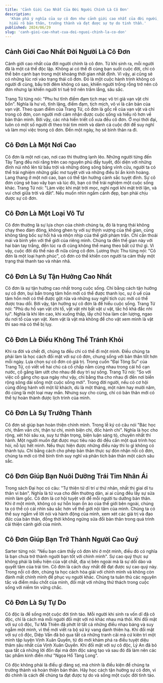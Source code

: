 ```yaml
---
title: 'Cảnh Giới Cao Nhất Của Đời Người Chính Là Cô Đơn'
description:
  'Khám phá ý nghĩa của sự cô đơn như cảnh giới cao nhất của đời người, giúp ta
  hiểu rõ bản thân, trưởng thành và đạt được sự tự do tinh thần.'
published: 2024/06/29
slug: 'canh-gioi-cao-nhat-cua-doi-nguoi-chinh-la-co-don'
---
```


## Cảnh Giới Cao Nhất Đời Người Là Cô Đơn

Cảnh giới cao nhất của đời người chính là cô đơn. Từ khi sinh ra, mỗi người đã
là một cá thể độc lập. Không ai có thể đi cùng bạn suốt cuộc đời, chỉ có thể bên
cạnh bạn trong một khoảng thời gian nhất định. Vì vậy, ai cũng sẽ có những lúc
rơi vào trạng thái cô đơn. Đó là một cuộc hành trình không có người đi cùng, bầu
trời đêm không có sao, khiến người trống rỗng trở nên cô đơn nhưng lại khiến
người trí tuệ trở nên trầm lắng, sâu sắc.

Trang Tử từng nói: "Phu hư tĩnh điềm đạm tịch mạc vô tri giả vạn vật chi bổn".
Nghĩa là hư vô, tĩnh lặng, điềm đạm, tịch mịch, vô vi là căn bản của vạn vật.
Theo quan điểm của Trang Tử, cô đơn là gốc rễ của vạn vật và chỉ trong cô đơn,
con người mới cảm nhận được cuộc sống và hiểu rõ hơn về bản thân mình. Bởi vậy,
các nhà hiền triết cổ xưa đều cô đơn. Ở mọi thời đại, luôn có một số người đi
theo trái tim mình và dành cả cuộc đời để suy nghĩ và làm mọi việc trong cô đơn.
Đến một ngày, họ sẽ bình thản ra đi.

## Cô Đơn Là Một Nơi Cao

Cô đơn là một nơi cao, nơi cao thì thường lạnh lẽo. Những người từng đến Tây
Tạng đều nói rằng trên cao nguyên phủ đầy tuyết, đối diện với những đỉnh núi nhô
lên từ bầu trời và những dòng sông băng vĩnh cửu, người ta có thể trải nghiệm
những giấc mơ tuyệt vời và những điều bí ẩn kinh hoàng. Lang thang ở một nơi
cao, bạn có thể tận hưởng cảnh sắc tuyệt đỉnh. Sự cô đơn cũng sẽ bao vây bạn và
lúc đó, bạn có thể trải nghiệm một cuộc sống khác. Trang Tử nói: "Làm việc khi
mặt trời mọc, nghỉ ngơi khi mặt trời lặn, và vui chơi giữa trời và đất". Nếu
muốn nhìn ngắm cảnh đẹp, bạn phải chịu được sự cô đơn.

## Cô Đơn Là Một Loại Vô Tư

Cô đơn thường là sự lựa chọn của chính chúng ta, đó là trạng thái không chạy
theo đám đông, không ghen tỵ với sự thịnh vượng của thế gian, cũng không tâng
bốc sự hối hả và nhộn nhịp của thế giới phàm trần. Chỉ cần thoải mái và bình yên
với thế giới của riêng mình. Chúng ta đến thế gian này với hai bàn tay trắng,
đến lúc ra đi cũng không thể mang theo bất cứ thứ gì. Vì vậy, cuộc đời dù thế
nào đi nữa cũng cô đơn. Lương thực Thu từng nói: "Cô đơn là một loại hạnh phúc",
cô đơn có thể khiến con người ta cảm thấy một trạng thái thanh tao và nhàn nhã.

## Cô Đơn Là Sự Tận Hưởng Cao Nhất

Cô đơn là sự tận hưởng cao nhất trong cuộc sống. Chỉ bằng cách tận hưởng sự cô
đơn, bụi bẩn trong tâm hồn mới có thể được thanh lọc, sự ô uế của tâm hồn mới có
thể được gột rửa và những suy nghĩ tích cực mới có thể được trau dồi. Bởi vậy,
tận hưởng sự cô đơn là để hiểu cuộc sống. Trang Tử nói: "Phù du hồ vạn vật chi
tổ, vật vật nhi bất vật ư vật, tắc hồ khả đắc nhi lụi". Nghĩa là khi lên cao,
khi xuống thấp, lấy chữ hòa làm cân lượng, ngao du nơi tổ của vạn vật. Xem vật
là vật mà không để cho vật xem mình là vật thì sao mà có thể bị lụy.

## Cô Đơn Là Điều Không Thể Tránh Khỏi

Khi ra đời và chết đi, chúng ta đều chỉ có thể đi một mình. Điều chúng ta phải
làm là học cách đối mặt với sự cô đơn, chung sống với bản thân tốt hơn mỗi ngày.
Lựa chọn sự cô đơn có giá trị. Trong cuốn "Đại Tông Sư" của Trang Tử, có viết về
hai chú cá cố chấp nằm cùng nhau trong cái hồ cạn nước, cố gắng làm ướt cho nhau
để duy trì sự sống. Trang Tử nói: "So với việc cố gắng cho qua ngày như vậy, chi
bằng tha cho nhau đi đến nơi biển rộng sông dài sống một cuộc sống mới". Trong
đời người, nếu có cơ hội cùng đồng hành với một lữ khách, dù là một tháng, một
năm hay mười năm, đó cũng là một loại may mắn. Nhưng suy cho cùng, chỉ có bản
thân mới có thể tự hoàn thành được lịch trình của mình.

## Cô Đơn Là Sự Trưởng Thành

Cô đơn sẽ giúp bạn hoàn thiện chính mình. Trong lễ ký có câu nói "Bác học chi,
thẩm vấn chi, thận tư chi, minh biện chi, đốc hành chi". Nghĩa là học cho rộng,
xét hỏi sâu xa, suy tư thận trọng, biện luận sáng tỏ, chuyên nhất thi hành. Một
người muốn đạt được mục tiêu nào đó đều cần một quá trình học hỏi, nỗ lực hết
mình. Nếu thực hiện được những điều này thì lo gì không có thành tựu. Chỉ bằng
cách cho phép bản thân thực sự đón nhận nỗi cô đơn, chúng ta mới có thể bình
tĩnh suy nghĩ và phân tích bản thân một cách sâu sắc.

## Cô Đơn Giúp Bạn Nuôi Dưỡng Trái Tim Nhân Ái

Trong sách Đại học có câu: "Tự thiên tử dĩ trí ư thứ nhân, nhất thị giai dĩ tu
thân vi bản". Nghĩa là từ vua cho đến thường dân, ai ai cũng đều lấy sự sửa mình
làm gốc. Cô đơn là cơ hội tuyệt vời để mỗi người tu dưỡng bản thân. Khi ở một
mình, không có sự hỗn loạn ồn ào của thế giới bên ngoài, chúng ta có thể có cái
nhìn sâu sắc hơn về thế giới nội tâm của mình. Chúng ta có thể suy ngẫm về lời
nói và hành động của mình, xem xét các giá trị và đạo đức của bản thân, đồng
thời không ngừng sửa đổi bản thân trong quá trình cải thiện cảnh giới của mình.

## Cô Đơn Giúp Bạn Trở Thành Người Cao Quý

Sarter từng nói: "Nếu bạn cảm thấy cô đơn khi ở một mình, điều đó có nghĩa là
bạn chưa trở thành người bạn tốt với chính mình". Sự cao quý thực sự không phải
là biểu hiện của vật chất, địa vị bên ngoài mà là sự dồi dào và quyết tâm của
trái tim. Cô đơn là cách duy nhất để đạt được sự cao quý này. Trong nỗi cô đơn,
chúng ta học cách hòa giải với chính mình và không còn đánh mất chính mình để
phục vụ người khác. Chúng ta tuân thủ các nguyên tắc và điểm mấu chốt của mình,
đối mặt với những thử thách trong cuộc sống với niềm tin vững chắc.

## Cô Đơn Là Sự Tự Do

Cô độc là để sống một cuộc đời tỉnh táo. Mỗi người khi sinh ra vốn dĩ đã cô độc,
chỉ là cách mà mỗi người đối mặt với nó khác nhau mà thôi. Khi đối mặt với sự cô
độc, Tư Mã Thiên đã phớt lờ tất cả những điều nhạo báng và suy ngẫm một mình, vì
thế mới viết ra bộ sử ký vang danh thiên hạ. Khi đối mặt với sự cô độc, Diệp Vấn
đã bỏ qua tất cả những tranh cãi mà cứ kiên trì một mình tập luyện Vịnh Xuân
Quyền, từ đó mới khám phá ra điều tuyệt diệu thâm sâu nhất của Vịnh Xuân Quyền.
Khi đối mặt với sự cô độc, Lý An đã bỏ qua tất cả những lời đồn đại mà đơn độc
sáng tạo và sau đó đã làm nên các tác phẩm kinh điển như "Ngọa Hổ Tàng Long".

Cô độc không phải là điều gì đáng sợ, mà chính là điều kiện để chúng ta trưởng
thành và hoàn thiện bản thân. Hãy học cách tận hưởng sự cô đơn, vì đó chính là
cách để chúng ta đạt được tự do và sống một cuộc đời tỉnh táo.
